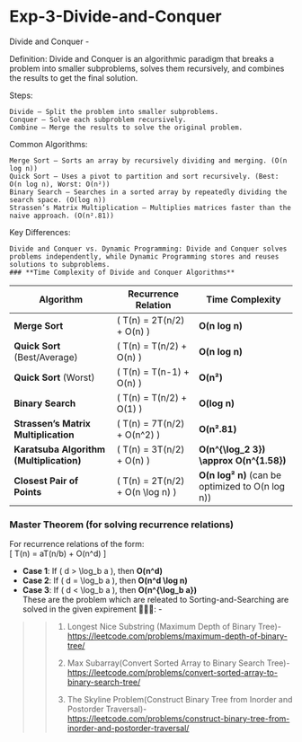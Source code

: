 # Exp-3-Divide-and-Conquer
Divide and Conquer - 

Definition:
Divide and Conquer is an algorithmic paradigm that breaks a problem into smaller subproblems, solves them recursively, and combines the results to get the final solution.

Steps:

    Divide – Split the problem into smaller subproblems.
    Conquer – Solve each subproblem recursively.
    Combine – Merge the results to solve the original problem.

Common Algorithms:

    Merge Sort – Sorts an array by recursively dividing and merging. (O(n log n))
    Quick Sort – Uses a pivot to partition and sort recursively. (Best: O(n log n), Worst: O(n²))
    Binary Search – Searches in a sorted array by repeatedly dividing the search space. (O(log n))
    Strassen’s Matrix Multiplication – Multiplies matrices faster than the naive approach. (O(n².81))

Key Differences:

    Divide and Conquer vs. Dynamic Programming: Divide and Conquer solves problems independently, while Dynamic Programming stores and reuses solutions to subproblems.
    ### **Time Complexity of Divide and Conquer Algorithms**  

| **Algorithm**                   | **Recurrence Relation**        | **Time Complexity**         |
|----------------------------------|--------------------------------|-----------------------------|
| **Merge Sort**                   | \( T(n) = 2T(n/2) + O(n) \)    | **O(n log n)**             |
| **Quick Sort** (Best/Average)     | \( T(n) = T(n/2) + O(n) \)     | **O(n log n)**             |
| **Quick Sort** (Worst)            | \( T(n) = T(n-1) + O(n) \)     | **O(n²)**                  |
| **Binary Search**                 | \( T(n) = T(n/2) + O(1) \)     | **O(log n)**               |
| **Strassen’s Matrix Multiplication** | \( T(n) = 7T(n/2) + O(n^2) \) | **O(n².81)**               |
| **Karatsuba Algorithm (Multiplication)** | \( T(n) = 3T(n/2) + O(n) \) | **O(n^{\log_2 3}) \approx O(n^{1.58})** |
| **Closest Pair of Points**        | \( T(n) = 2T(n/2) + O(n \log n) \) | **O(n log² n)** (can be optimized to O(n log n)) |

### **Master Theorem (for solving recurrence relations)**
For recurrence relations of the form:  
\[
T(n) = aT(n/b) + O(n^d)
\]
- **Case 1**: If \( d > \log_b a \), then **O(n^d)**  
- **Case 2**: If \( d = \log_b a \), then **O(n^d \log n)**  
- **Case 3**: If \( d < \log_b a \), then **O(n^{\log_b a})**  
These are the problem which are releated to Sorting-and-Searching are solved in the given expirement 🚀🚀🚀: -
>> 1. Longest Nice Substring (Maximum Depth of Binary Tree)- https://leetcode.com/problems/maximum-depth-of-binary-tree/
>>    
>> 2. Max Subarray(Convert Sorted Array to Binary Search Tree)- https://leetcode.com/problems/convert-sorted-array-to-binary-search-tree/
>> 
>> 3. The Skyline Problem(Construct Binary Tree from Inorder and Postorder Traversal)- https://leetcode.com/problems/construct-binary-tree-from-inorder-and-postorder-traversal/
>>    

